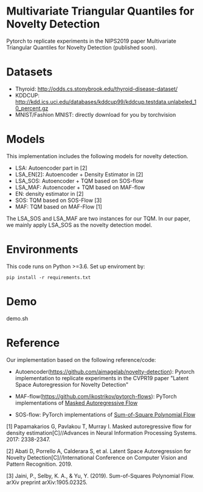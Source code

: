 # Multivariate Triangular Quantiles for Novelty Detection
Pytorch to replicate experiments in the  NIPS2019 paper Multivariate Triangular Quantiles for Novelty Detection (published soon).


# Datasets
* Thyroid: http://odds.cs.stonybrook.edu/thyroid-disease-dataset/
* KDDCUP: http://kdd.ics.uci.edu/databases/kddcup99/kddcup.testdata.unlabeled_10_percent.gz
* MNIST/Fashion MNIST: directly download for you by torchvision

# Models
This implementation includes the following models for novelty detection. 
* LSA: Autoencoder part in [2] 
* LSA_EN[2]: Autoencoder + Density Estimator in [2]
* LSA_SOS: Autoencoder + TQM based on SOS-flow
* LSA_MAF: Autoencoder + TQM based on MAF-flow
* EN:  density estimator in [2]
* SOS: TQM based on SOS-Flow [3]
* MAF: TQM based on  MAF-Flow [1]

The LSA_SOS and LSA_MAF are two instances for our TQM. In our paper, we mainly apply LSA_SOS as the novelty detection model.
# Environments
This code runs on Python >=3.6.
Set up enviroment by:
```
pip install -r requirements.txt
```
# Demo
demo.sh

# Reference

Our implementation based on the following reference/code:
* Autoencoder(https://github.com/aimagelab/novelty-detection): Pytorch implementation to replicate experiments in the CVPR19 paper "Latent Space Autoregression for Novelty Detection"


* MAF-flow(https://github.com/ikostrikov/pytorch-flows):  PyTorch implementations of [Masked Autoregressive Flow](https://arxiv.org/abs/1705.07057)

* SOS-flow: PyTorch implementations of [Sum-of-Square Polynomial Flow](https://arxiv.org/abs/1905.02325) 


[1] Papamakarios G, Pavlakou T, Murray I. Masked autoregressive flow for density estimation[C]//Advances in Neural Information Processing Systems. 2017: 2338-2347.

[2] Abati D, Porrello A, Calderara S, et al. Latent Space Autoregression for Novelty Detection[C]//International Conference on Computer Vision and Pattern Recognition. 2019. 

[3] Jaini, P., Selby, K. A., & Yu, Y. (2019). Sum-of-Squares Polynomial Flow. arXiv preprint arXiv:1905.02325.




